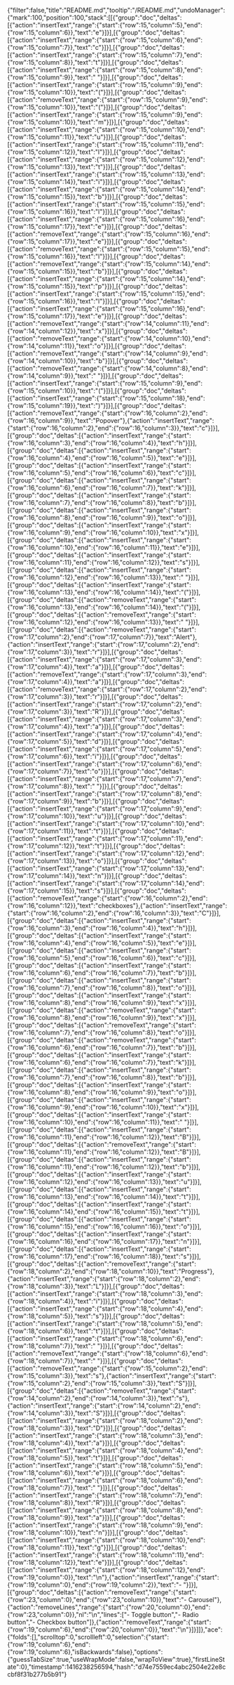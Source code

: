 {"filter":false,"title":"README.md","tooltip":"/README.md","undoManager":{"mark":100,"position":100,"stack":[[{"group":"doc","deltas":[{"action":"insertText","range":{"start":{"row":15,"column":5},"end":{"row":15,"column":6}},"text":"e"}]}],[{"group":"doc","deltas":[{"action":"insertText","range":{"start":{"row":15,"column":6},"end":{"row":15,"column":7}},"text":"c"}]}],[{"group":"doc","deltas":[{"action":"insertText","range":{"start":{"row":15,"column":7},"end":{"row":15,"column":8}},"text":"t"}]}],[{"group":"doc","deltas":[{"action":"insertText","range":{"start":{"row":15,"column":8},"end":{"row":15,"column":9}},"text":" "}]}],[{"group":"doc","deltas":[{"action":"insertText","range":{"start":{"row":15,"column":9},"end":{"row":15,"column":10}},"text":"("}]}],[{"group":"doc","deltas":[{"action":"removeText","range":{"start":{"row":15,"column":9},"end":{"row":15,"column":10}},"text":"("}]}],[{"group":"doc","deltas":[{"action":"insertText","range":{"start":{"row":15,"column":9},"end":{"row":15,"column":10}},"text":"m"}]}],[{"group":"doc","deltas":[{"action":"insertText","range":{"start":{"row":15,"column":10},"end":{"row":15,"column":11}},"text":"u"}]}],[{"group":"doc","deltas":[{"action":"insertText","range":{"start":{"row":15,"column":11},"end":{"row":15,"column":12}},"text":"l"}]}],[{"group":"doc","deltas":[{"action":"insertText","range":{"start":{"row":15,"column":12},"end":{"row":15,"column":13}},"text":"t"}]}],[{"group":"doc","deltas":[{"action":"insertText","range":{"start":{"row":15,"column":13},"end":{"row":15,"column":14}},"text":"i"}]}],[{"group":"doc","deltas":[{"action":"insertText","range":{"start":{"row":15,"column":14},"end":{"row":15,"column":15}},"text":"b"}]}],[{"group":"doc","deltas":[{"action":"insertText","range":{"start":{"row":15,"column":15},"end":{"row":15,"column":16}},"text":"l"}]}],[{"group":"doc","deltas":[{"action":"insertText","range":{"start":{"row":15,"column":16},"end":{"row":15,"column":17}},"text":"e"}]}],[{"group":"doc","deltas":[{"action":"removeText","range":{"start":{"row":15,"column":16},"end":{"row":15,"column":17}},"text":"e"}]}],[{"group":"doc","deltas":[{"action":"removeText","range":{"start":{"row":15,"column":15},"end":{"row":15,"column":16}},"text":"l"}]}],[{"group":"doc","deltas":[{"action":"removeText","range":{"start":{"row":15,"column":14},"end":{"row":15,"column":15}},"text":"b"}]}],[{"group":"doc","deltas":[{"action":"insertText","range":{"start":{"row":15,"column":14},"end":{"row":15,"column":15}},"text":"p"}]}],[{"group":"doc","deltas":[{"action":"insertText","range":{"start":{"row":15,"column":15},"end":{"row":15,"column":16}},"text":"l"}]}],[{"group":"doc","deltas":[{"action":"insertText","range":{"start":{"row":15,"column":16},"end":{"row":15,"column":17}},"text":"e"}]}],[{"group":"doc","deltas":[{"action":"removeText","range":{"start":{"row":14,"column":11},"end":{"row":14,"column":12}},"text":"x"}]}],[{"group":"doc","deltas":[{"action":"removeText","range":{"start":{"row":14,"column":10},"end":{"row":14,"column":11}},"text":"o"}]}],[{"group":"doc","deltas":[{"action":"removeText","range":{"start":{"row":14,"column":9},"end":{"row":14,"column":10}},"text":"b"}]}],[{"group":"doc","deltas":[{"action":"removeText","range":{"start":{"row":14,"column":8},"end":{"row":14,"column":9}},"text":" "}]}],[{"group":"doc","deltas":[{"action":"insertText","range":{"start":{"row":15,"column":9},"end":{"row":15,"column":10}},"text":"("}]}],[{"group":"doc","deltas":[{"action":"insertText","range":{"start":{"row":15,"column":18},"end":{"row":15,"column":19}},"text":")"}]}],[{"group":"doc","deltas":[{"action":"removeText","range":{"start":{"row":16,"column":2},"end":{"row":16,"column":9}},"text":"Popover"},{"action":"insertText","range":{"start":{"row":16,"column":2},"end":{"row":16,"column":3}},"text":"c"}]}],[{"group":"doc","deltas":[{"action":"insertText","range":{"start":{"row":16,"column":3},"end":{"row":16,"column":4}},"text":"h"}]}],[{"group":"doc","deltas":[{"action":"insertText","range":{"start":{"row":16,"column":4},"end":{"row":16,"column":5}},"text":"e"}]}],[{"group":"doc","deltas":[{"action":"insertText","range":{"start":{"row":16,"column":5},"end":{"row":16,"column":6}},"text":"c"}]}],[{"group":"doc","deltas":[{"action":"insertText","range":{"start":{"row":16,"column":6},"end":{"row":16,"column":7}},"text":"k"}]}],[{"group":"doc","deltas":[{"action":"insertText","range":{"start":{"row":16,"column":7},"end":{"row":16,"column":8}},"text":"b"}]}],[{"group":"doc","deltas":[{"action":"insertText","range":{"start":{"row":16,"column":8},"end":{"row":16,"column":9}},"text":"o"}]}],[{"group":"doc","deltas":[{"action":"insertText","range":{"start":{"row":16,"column":9},"end":{"row":16,"column":10}},"text":"x"}]}],[{"group":"doc","deltas":[{"action":"insertText","range":{"start":{"row":16,"column":10},"end":{"row":16,"column":11}},"text":"e"}]}],[{"group":"doc","deltas":[{"action":"insertText","range":{"start":{"row":16,"column":11},"end":{"row":16,"column":12}},"text":"s"}]}],[{"group":"doc","deltas":[{"action":"insertText","range":{"start":{"row":16,"column":12},"end":{"row":16,"column":13}},"text":" "}]}],[{"group":"doc","deltas":[{"action":"insertText","range":{"start":{"row":16,"column":13},"end":{"row":16,"column":14}},"text":"("}]}],[{"group":"doc","deltas":[{"action":"removeText","range":{"start":{"row":16,"column":13},"end":{"row":16,"column":14}},"text":"("}]}],[{"group":"doc","deltas":[{"action":"removeText","range":{"start":{"row":16,"column":12},"end":{"row":16,"column":13}},"text":" "}]}],[{"group":"doc","deltas":[{"action":"removeText","range":{"start":{"row":17,"column":2},"end":{"row":17,"column":7}},"text":"Alert"},{"action":"insertText","range":{"start":{"row":17,"column":2},"end":{"row":17,"column":3}},"text":"r"}]}],[{"group":"doc","deltas":[{"action":"insertText","range":{"start":{"row":17,"column":3},"end":{"row":17,"column":4}},"text":"a"}]}],[{"group":"doc","deltas":[{"action":"removeText","range":{"start":{"row":17,"column":3},"end":{"row":17,"column":4}},"text":"a"}]}],[{"group":"doc","deltas":[{"action":"removeText","range":{"start":{"row":17,"column":2},"end":{"row":17,"column":3}},"text":"r"}]}],[{"group":"doc","deltas":[{"action":"insertText","range":{"start":{"row":17,"column":2},"end":{"row":17,"column":3}},"text":"R"}]}],[{"group":"doc","deltas":[{"action":"insertText","range":{"start":{"row":17,"column":3},"end":{"row":17,"column":4}},"text":"a"}]}],[{"group":"doc","deltas":[{"action":"insertText","range":{"start":{"row":17,"column":4},"end":{"row":17,"column":5}},"text":"d"}]}],[{"group":"doc","deltas":[{"action":"insertText","range":{"start":{"row":17,"column":5},"end":{"row":17,"column":6}},"text":"i"}]}],[{"group":"doc","deltas":[{"action":"insertText","range":{"start":{"row":17,"column":6},"end":{"row":17,"column":7}},"text":"o"}]}],[{"group":"doc","deltas":[{"action":"insertText","range":{"start":{"row":17,"column":7},"end":{"row":17,"column":8}},"text":" "}]}],[{"group":"doc","deltas":[{"action":"insertText","range":{"start":{"row":17,"column":8},"end":{"row":17,"column":9}},"text":"b"}]}],[{"group":"doc","deltas":[{"action":"insertText","range":{"start":{"row":17,"column":9},"end":{"row":17,"column":10}},"text":"u"}]}],[{"group":"doc","deltas":[{"action":"insertText","range":{"start":{"row":17,"column":10},"end":{"row":17,"column":11}},"text":"t"}]}],[{"group":"doc","deltas":[{"action":"insertText","range":{"start":{"row":17,"column":11},"end":{"row":17,"column":12}},"text":"t"}]}],[{"group":"doc","deltas":[{"action":"insertText","range":{"start":{"row":17,"column":12},"end":{"row":17,"column":13}},"text":"o"}]}],[{"group":"doc","deltas":[{"action":"insertText","range":{"start":{"row":17,"column":13},"end":{"row":17,"column":14}},"text":"n"}]}],[{"group":"doc","deltas":[{"action":"insertText","range":{"start":{"row":17,"column":14},"end":{"row":17,"column":15}},"text":"s"}]}],[{"group":"doc","deltas":[{"action":"removeText","range":{"start":{"row":16,"column":2},"end":{"row":16,"column":12}},"text":"checkboxes"},{"action":"insertText","range":{"start":{"row":16,"column":2},"end":{"row":16,"column":3}},"text":"C"}]}],[{"group":"doc","deltas":[{"action":"insertText","range":{"start":{"row":16,"column":3},"end":{"row":16,"column":4}},"text":"h"}]}],[{"group":"doc","deltas":[{"action":"insertText","range":{"start":{"row":16,"column":4},"end":{"row":16,"column":5}},"text":"e"}]}],[{"group":"doc","deltas":[{"action":"insertText","range":{"start":{"row":16,"column":5},"end":{"row":16,"column":6}},"text":"c"}]}],[{"group":"doc","deltas":[{"action":"insertText","range":{"start":{"row":16,"column":6},"end":{"row":16,"column":7}},"text":"b"}]}],[{"group":"doc","deltas":[{"action":"insertText","range":{"start":{"row":16,"column":7},"end":{"row":16,"column":8}},"text":"o"}]}],[{"group":"doc","deltas":[{"action":"insertText","range":{"start":{"row":16,"column":8},"end":{"row":16,"column":9}},"text":"x"}]}],[{"group":"doc","deltas":[{"action":"removeText","range":{"start":{"row":16,"column":8},"end":{"row":16,"column":9}},"text":"x"}]}],[{"group":"doc","deltas":[{"action":"removeText","range":{"start":{"row":16,"column":7},"end":{"row":16,"column":8}},"text":"o"}]}],[{"group":"doc","deltas":[{"action":"removeText","range":{"start":{"row":16,"column":6},"end":{"row":16,"column":7}},"text":"b"}]}],[{"group":"doc","deltas":[{"action":"insertText","range":{"start":{"row":16,"column":6},"end":{"row":16,"column":7}},"text":"k"}]}],[{"group":"doc","deltas":[{"action":"insertText","range":{"start":{"row":16,"column":7},"end":{"row":16,"column":8}},"text":"b"}]}],[{"group":"doc","deltas":[{"action":"insertText","range":{"start":{"row":16,"column":8},"end":{"row":16,"column":9}},"text":"o"}]}],[{"group":"doc","deltas":[{"action":"insertText","range":{"start":{"row":16,"column":9},"end":{"row":16,"column":10}},"text":"x"}]}],[{"group":"doc","deltas":[{"action":"insertText","range":{"start":{"row":16,"column":10},"end":{"row":16,"column":11}},"text":" "}]}],[{"group":"doc","deltas":[{"action":"insertText","range":{"start":{"row":16,"column":11},"end":{"row":16,"column":12}},"text":"B"}]}],[{"group":"doc","deltas":[{"action":"removeText","range":{"start":{"row":16,"column":11},"end":{"row":16,"column":12}},"text":"B"}]}],[{"group":"doc","deltas":[{"action":"insertText","range":{"start":{"row":16,"column":11},"end":{"row":16,"column":12}},"text":"b"}]}],[{"group":"doc","deltas":[{"action":"insertText","range":{"start":{"row":16,"column":12},"end":{"row":16,"column":13}},"text":"u"}]}],[{"group":"doc","deltas":[{"action":"insertText","range":{"start":{"row":16,"column":13},"end":{"row":16,"column":14}},"text":"t"}]}],[{"group":"doc","deltas":[{"action":"insertText","range":{"start":{"row":16,"column":14},"end":{"row":16,"column":15}},"text":"t"}]}],[{"group":"doc","deltas":[{"action":"insertText","range":{"start":{"row":16,"column":15},"end":{"row":16,"column":16}},"text":"o"}]}],[{"group":"doc","deltas":[{"action":"insertText","range":{"start":{"row":16,"column":16},"end":{"row":16,"column":17}},"text":"n"}]}],[{"group":"doc","deltas":[{"action":"insertText","range":{"start":{"row":16,"column":17},"end":{"row":16,"column":18}},"text":"s"}]}],[{"group":"doc","deltas":[{"action":"removeText","range":{"start":{"row":18,"column":2},"end":{"row":18,"column":10}},"text":"Progress"},{"action":"insertText","range":{"start":{"row":18,"column":2},"end":{"row":18,"column":3}},"text":"L"}]}],[{"group":"doc","deltas":[{"action":"insertText","range":{"start":{"row":18,"column":3},"end":{"row":18,"column":4}},"text":"i"}]}],[{"group":"doc","deltas":[{"action":"insertText","range":{"start":{"row":18,"column":4},"end":{"row":18,"column":5}},"text":"s"}]}],[{"group":"doc","deltas":[{"action":"insertText","range":{"start":{"row":18,"column":5},"end":{"row":18,"column":6}},"text":"t"}]}],[{"group":"doc","deltas":[{"action":"insertText","range":{"start":{"row":18,"column":6},"end":{"row":18,"column":7}},"text":" "}]}],[{"group":"doc","deltas":[{"action":"removeText","range":{"start":{"row":18,"column":6},"end":{"row":18,"column":7}},"text":" "}]}],[{"group":"doc","deltas":[{"action":"removeText","range":{"start":{"row":15,"column":2},"end":{"row":15,"column":3}},"text":"s"},{"action":"insertText","range":{"start":{"row":15,"column":2},"end":{"row":15,"column":3}},"text":"S"}]}],[{"group":"doc","deltas":[{"action":"removeText","range":{"start":{"row":14,"column":2},"end":{"row":14,"column":3}},"text":"s"},{"action":"insertText","range":{"start":{"row":14,"column":2},"end":{"row":14,"column":3}},"text":"S"}]}],[{"group":"doc","deltas":[{"action":"insertText","range":{"start":{"row":18,"column":2},"end":{"row":18,"column":3}},"text":"D"}]}],[{"group":"doc","deltas":[{"action":"insertText","range":{"start":{"row":18,"column":3},"end":{"row":18,"column":4}},"text":"a"}]}],[{"group":"doc","deltas":[{"action":"insertText","range":{"start":{"row":18,"column":4},"end":{"row":18,"column":5}},"text":"t"}]}],[{"group":"doc","deltas":[{"action":"insertText","range":{"start":{"row":18,"column":5},"end":{"row":18,"column":6}},"text":"e"}]}],[{"group":"doc","deltas":[{"action":"insertText","range":{"start":{"row":18,"column":6},"end":{"row":18,"column":7}},"text":" "}]}],[{"group":"doc","deltas":[{"action":"insertText","range":{"start":{"row":18,"column":7},"end":{"row":18,"column":8}},"text":"R"}]}],[{"group":"doc","deltas":[{"action":"insertText","range":{"start":{"row":18,"column":8},"end":{"row":18,"column":9}},"text":"a"}]}],[{"group":"doc","deltas":[{"action":"insertText","range":{"start":{"row":18,"column":9},"end":{"row":18,"column":10}},"text":"n"}]}],[{"group":"doc","deltas":[{"action":"insertText","range":{"start":{"row":18,"column":10},"end":{"row":18,"column":11}},"text":"g"}]}],[{"group":"doc","deltas":[{"action":"insertText","range":{"start":{"row":18,"column":11},"end":{"row":18,"column":12}},"text":"e"}]}],[{"group":"doc","deltas":[{"action":"insertText","range":{"start":{"row":18,"column":12},"end":{"row":19,"column":0}},"text":"\n"},{"action":"insertText","range":{"start":{"row":19,"column":0},"end":{"row":19,"column":2}},"text":"- "}]}],[{"group":"doc","deltas":[{"action":"removeText","range":{"start":{"row":23,"column":0},"end":{"row":23,"column":10}},"text":"- Carousel"},{"action":"removeLines","range":{"start":{"row":20,"column":0},"end":{"row":23,"column":0}},"nl":"\n","lines":["- Toggle button","- Radio button","- Checkbox button"]},{"action":"removeText","range":{"start":{"row":19,"column":6},"end":{"row":20,"column":0}},"text":"\n"}]}]]},"ace":{"folds":[],"scrolltop":0,"scrollleft":0,"selection":{"start":{"row":19,"column":6},"end":{"row":19,"column":6},"isBackwards":false},"options":{"guessTabSize":true,"useWrapMode":false,"wrapToView":true},"firstLineState":0},"timestamp":1416238256594,"hash":"d74e7559ec4abc2504e22e8ccbf8f31b277b5b91"}